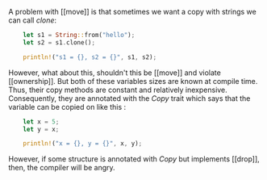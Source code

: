 A problem with [[move]] is that sometimes we want a copy with strings we can call *clone*:

```rust
    let s1 = String::from("hello");
    let s2 = s1.clone();

    println!("s1 = {}, s2 = {}", s1, s2);
```

However, what about this, shouldn't this be [[move]] and violate [[ownership]].
But both of these variables sizes are known at compile time. 
Thus, their copy methods are constant and relatively inexpensive. 
Consequently, they are annotated with the *Copy* trait which says that the variable can be copied on like this :
```rust
    let x = 5;
    let y = x;

    println!("x = {}, y = {}", x, y);
```
However, if some structure is annotated with *Copy* but implements [[drop]], then, the compiler will be angry.